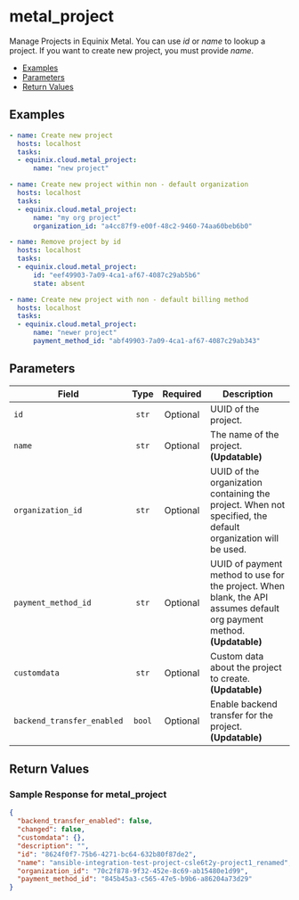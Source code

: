 # metal_project

Manage Projects in Equinix Metal. You can use *id* or *name* to lookup a project. If you want to create new project, you must provide *name*.


- [Examples](#examples)
- [Parameters](#parameters)
- [Return Values](#return-values)

## Examples

```yaml
- name: Create new project
  hosts: localhost
  tasks:
  - equinix.cloud.metal_project:
      name: "new project"

```

```yaml
- name: Create new project within non - default organization
  hosts: localhost
  tasks:
  - equinix.cloud.metal_project:
      name: "my org project"
      organization_id: "a4cc87f9-e00f-48c2-9460-74aa60beb6b0"

```

```yaml
- name: Remove project by id
  hosts: localhost
  tasks:
  - equinix.cloud.metal_project:
      id: "eef49903-7a09-4ca1-af67-4087c29ab5b6"
      state: absent

```

```yaml
- name: Create new project with non - default billing method
  hosts: localhost
  tasks:
  - equinix.cloud.metal_project:
      name: "newer project"
      payment_method_id: "abf49903-7a09-4ca1-af67-4087c29ab343"

```










## Parameters

| Field     | Type | Required | Description                                                                  |
|-----------|------|----------|------------------------------------------------------------------------------|
| `id` | <center>`str`</center> | <center>Optional</center> | UUID of the project.   |
| `name` | <center>`str`</center> | <center>Optional</center> | The name of the project.  **(Updatable)** |
| `organization_id` | <center>`str`</center> | <center>Optional</center> | UUID of the organization containing the project. When not specified, the default organization will be used.   |
| `payment_method_id` | <center>`str`</center> | <center>Optional</center> | UUID of payment method to use for the project. When blank, the API assumes default org payment method.  **(Updatable)** |
| `customdata` | <center>`str`</center> | <center>Optional</center> | Custom data about the project to create.  **(Updatable)** |
| `backend_transfer_enabled` | <center>`bool`</center> | <center>Optional</center> | Enable backend transfer for the project.  **(Updatable)** |






## Return Values



### Sample Response for metal_project
```json
{
  "backend_transfer_enabled": false,
  "changed": false,
  "customdata": {},
  "description": "",
  "id": "8624f0f7-75b6-4271-bc64-632b80f87de2",
  "name": "ansible-integration-test-project-csle6t2y-project1_renamed",
  "organization_id": "70c2f878-9f32-452e-8c69-ab15480e1d99",
  "payment_method_id": "845b45a3-c565-47e5-b9b6-a86204a73d29"
}
```


